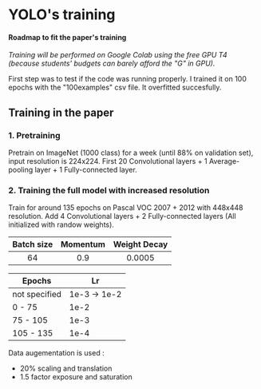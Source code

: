 # YOLO's training 
#### Roadmap to fit the paper's training 

*Training will be performed on Google Colab using the free GPU T4 (because students' budgets can barely afford the "G" in GPU).*

First step was to test if the code was running properly. I trained it on 100 epochs with the "100examples" csv file. It overfitted succesfully.

## Training in the paper
### 1. Pretraining 
Pretrain on ImageNet (1000 class) for a week (until 88% on validation set), input resolution is 224x224.
First 20 Convolutional layers + 1 Average-pooling layer + 1 Fully-connected layer.

### 2. Training the full model with increased resolution
Train for around 135 epochs on Pascal VOC 2007 + 2012 with 448x448 resolution.
Add 4 Convolutional layers + 2 Fully-connected layers (All initialized with randow weights).

| Batch size | Momentum | Weight Decay |
|:----------:|:----------:|:----------:|
| 64 | 0.9 | 0.0005 | 

| Epochs | Lr |
|----------|----------|
| not specified | 1e-3 -> 1e-2 |
| 0 - 75 | 1e-2 |
| 75 - 105 | 1e-3 |
| 105 - 135 | 1e-4 |

Data augementation is used :
- 20% scaling and translation
- 1.5 factor exposure and saturation